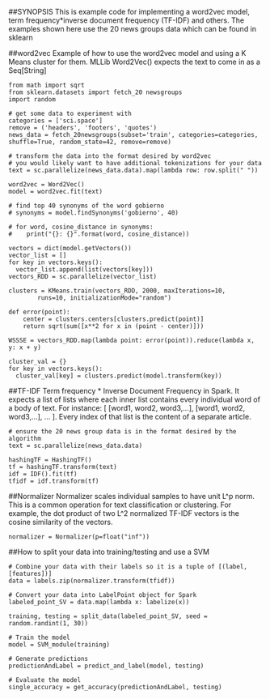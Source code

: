 ##SYNOPSIS
This is example code for implementing a word2vec model, term frequency*inverse document frequency (TF-IDF) and others.
The examples shown here use the 20 news groups data which can be found in sklearn

##word2vec
Example of how to use the word2vec model and using a K Means cluster for them.
MLLib Word2Vec() expects the text to come in as a Seq[String]

```
from math import sqrt
from sklearn.datasets import fetch_20 newsgroups
import random

# get some data to experiment with
categories = ['sci.space']
remove = ('headers', 'footers', 'quotes')
news_data = fetch_20newsgroups(subset='train', categories=categories, shuffle=True, random_state=42, remove=remove)

# transform the data into the format desired by word2vec
# you would likely want to have additional tokenizations for your data
text = sc.parallelize(news_data.data).map(lambda row: row.split(" "))

word2vec = Word2Vec()
model = word2vec.fit(text)

# find top 40 synonyms of the word gobierno
# synonyms = model.findSynonyms('gobierno', 40)

# for word, cosine_distance in synonyms:
#    print("{}: {}".format(word, cosine_distance))

vectors = dict(model.getVectors())
vector_list = []
for key in vectors.keys():
  vector_list.append(list(vectors[key]))
vectors_RDD = sc.parallelize(vector_list)

clusters = KMeans.train(vectors_RDD, 2000, maxIterations=10,
        runs=10, initializationMode="random")

def error(point):
    center = clusters.centers[clusters.predict(point)]
    return sqrt(sum([x**2 for x in (point - center)]))

WSSSE = vectors_RDD.map(lambda point: error(point)).reduce(lambda x, y: x + y)

cluster_val = {}
for key in vectors.keys():
  cluster_val[key] = clusters.predict(model.transform(key))
```

##TF-IDF
Term frequency * Inverse Document Frequency in Spark. It expects a list of lists where each inner list contains every
individual word of a body of text. For instance: [ [word1, word2, word3,...], [word1, word2, word3,...], ... ]. Every index
of that list is the content of a separate article.

```
# ensure the 20 news group data is in the format desired by the algorithm
text = sc.parallelize(news_data.data)

hashingTF = HashingTF()
tf = hashingTF.transform(text)
idf = IDF().fit(tf)
tfidf = idf.transform(tf)
```

##Normalizer
Normalizer scales individual samples to have unit L^p norm. This is a common operation for text classification or
clustering. For example, the dot product of two L^2 normalized TF-IDF vectors is the cosine similarity of the
vectors.
```
normalizer = Normalizer(p=float("inf"))
```

##How to split your data into training/testing and use a SVM
```
# Combine your data with their labels so it is a tuple of [(label, [features])]
data = labels.zip(normalizer.transform(tfidf))

# Convert your data into LabelPoint object for Spark
labeled_point_SV = data.map(lambda x: labelize(x))

training, testing = split_data(labeled_point_SV, seed = random.randint(1, 30))

# Train the model
model = SVM_module(training)

# Generate predictions
predictionAndLabel = predict_and_label(model, testing)

# Evaluate the model
single_accuracy = get_accuracy(predictionAndLabel, testing)
```
